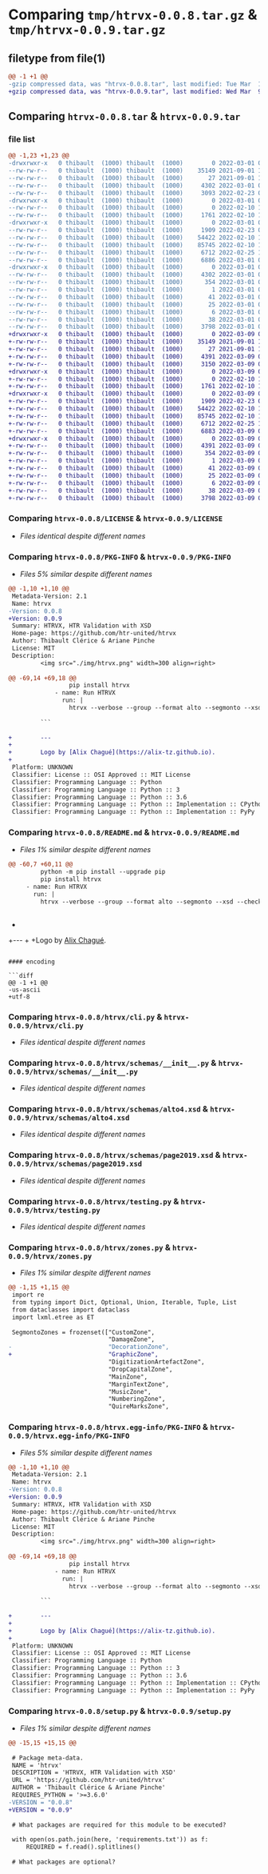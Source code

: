 # Comparing `tmp/htrvx-0.0.8.tar.gz` & `tmp/htrvx-0.0.9.tar.gz`

## filetype from file(1)

```diff
@@ -1 +1 @@
-gzip compressed data, was "htrvx-0.0.8.tar", last modified: Tue Mar  1 09:35:55 2022, max compression
+gzip compressed data, was "htrvx-0.0.9.tar", last modified: Wed Mar  9 06:39:53 2022, max compression
```

## Comparing `htrvx-0.0.8.tar` & `htrvx-0.0.9.tar`

### file list

```diff
@@ -1,23 +1,23 @@
-drwxrwxr-x   0 thibault  (1000) thibault  (1000)        0 2022-03-01 09:35:55.705409 htrvx-0.0.8/
--rw-rw-r--   0 thibault  (1000) thibault  (1000)    35149 2021-09-01 12:22:01.000000 htrvx-0.0.8/LICENSE
--rw-rw-r--   0 thibault  (1000) thibault  (1000)       27 2021-09-01 12:52:29.000000 htrvx-0.0.8/MANIFEST.in
--rw-rw-r--   0 thibault  (1000) thibault  (1000)     4302 2022-03-01 09:35:55.705409 htrvx-0.0.8/PKG-INFO
--rw-rw-r--   0 thibault  (1000) thibault  (1000)     3093 2022-02-23 09:42:48.000000 htrvx-0.0.8/README.md
-drwxrwxr-x   0 thibault  (1000) thibault  (1000)        0 2022-03-01 09:35:55.701409 htrvx-0.0.8/htrvx/
--rw-rw-r--   0 thibault  (1000) thibault  (1000)        0 2022-02-10 15:08:34.000000 htrvx-0.0.8/htrvx/__init__.py
--rw-rw-r--   0 thibault  (1000) thibault  (1000)     1761 2022-02-10 15:08:34.000000 htrvx-0.0.8/htrvx/cli.py
-drwxrwxr-x   0 thibault  (1000) thibault  (1000)        0 2022-03-01 09:35:55.705409 htrvx-0.0.8/htrvx/schemas/
--rw-rw-r--   0 thibault  (1000) thibault  (1000)     1909 2022-02-23 09:42:48.000000 htrvx-0.0.8/htrvx/schemas/__init__.py
--rw-rw-r--   0 thibault  (1000) thibault  (1000)    54422 2022-02-10 15:08:34.000000 htrvx-0.0.8/htrvx/schemas/alto4.xsd
--rw-rw-r--   0 thibault  (1000) thibault  (1000)    85745 2022-02-10 15:08:34.000000 htrvx-0.0.8/htrvx/schemas/page2019.xsd
--rw-rw-r--   0 thibault  (1000) thibault  (1000)     6712 2022-02-25 13:46:48.000000 htrvx-0.0.8/htrvx/testing.py
--rw-rw-r--   0 thibault  (1000) thibault  (1000)     6886 2022-03-01 09:29:39.000000 htrvx-0.0.8/htrvx/zones.py
-drwxrwxr-x   0 thibault  (1000) thibault  (1000)        0 2022-03-01 09:35:55.701409 htrvx-0.0.8/htrvx.egg-info/
--rw-rw-r--   0 thibault  (1000) thibault  (1000)     4302 2022-03-01 09:35:55.000000 htrvx-0.0.8/htrvx.egg-info/PKG-INFO
--rw-rw-r--   0 thibault  (1000) thibault  (1000)      354 2022-03-01 09:35:55.000000 htrvx-0.0.8/htrvx.egg-info/SOURCES.txt
--rw-rw-r--   0 thibault  (1000) thibault  (1000)        1 2022-03-01 09:35:55.000000 htrvx-0.0.8/htrvx.egg-info/dependency_links.txt
--rw-rw-r--   0 thibault  (1000) thibault  (1000)       41 2022-03-01 09:35:55.000000 htrvx-0.0.8/htrvx.egg-info/entry_points.txt
--rw-rw-r--   0 thibault  (1000) thibault  (1000)       25 2022-03-01 09:35:55.000000 htrvx-0.0.8/htrvx.egg-info/requires.txt
--rw-rw-r--   0 thibault  (1000) thibault  (1000)        6 2022-03-01 09:35:55.000000 htrvx-0.0.8/htrvx.egg-info/top_level.txt
--rw-rw-r--   0 thibault  (1000) thibault  (1000)       38 2022-03-01 09:35:55.705409 htrvx-0.0.8/setup.cfg
--rw-rw-r--   0 thibault  (1000) thibault  (1000)     3798 2022-03-01 09:35:34.000000 htrvx-0.0.8/setup.py
+drwxrwxr-x   0 thibault  (1000) thibault  (1000)        0 2022-03-09 06:39:53.253427 htrvx-0.0.9/
+-rw-rw-r--   0 thibault  (1000) thibault  (1000)    35149 2021-09-01 12:22:01.000000 htrvx-0.0.9/LICENSE
+-rw-rw-r--   0 thibault  (1000) thibault  (1000)       27 2021-09-01 12:52:29.000000 htrvx-0.0.9/MANIFEST.in
+-rw-rw-r--   0 thibault  (1000) thibault  (1000)     4391 2022-03-09 06:39:53.253427 htrvx-0.0.9/PKG-INFO
+-rw-rw-r--   0 thibault  (1000) thibault  (1000)     3150 2022-03-09 06:39:27.000000 htrvx-0.0.9/README.md
+drwxrwxr-x   0 thibault  (1000) thibault  (1000)        0 2022-03-09 06:39:53.249426 htrvx-0.0.9/htrvx/
+-rw-rw-r--   0 thibault  (1000) thibault  (1000)        0 2022-02-10 15:08:34.000000 htrvx-0.0.9/htrvx/__init__.py
+-rw-rw-r--   0 thibault  (1000) thibault  (1000)     1761 2022-02-10 15:08:34.000000 htrvx-0.0.9/htrvx/cli.py
+drwxrwxr-x   0 thibault  (1000) thibault  (1000)        0 2022-03-09 06:39:53.249426 htrvx-0.0.9/htrvx/schemas/
+-rw-rw-r--   0 thibault  (1000) thibault  (1000)     1909 2022-02-23 09:42:48.000000 htrvx-0.0.9/htrvx/schemas/__init__.py
+-rw-rw-r--   0 thibault  (1000) thibault  (1000)    54422 2022-02-10 15:08:34.000000 htrvx-0.0.9/htrvx/schemas/alto4.xsd
+-rw-rw-r--   0 thibault  (1000) thibault  (1000)    85745 2022-02-10 15:08:34.000000 htrvx-0.0.9/htrvx/schemas/page2019.xsd
+-rw-rw-r--   0 thibault  (1000) thibault  (1000)     6712 2022-02-25 13:46:48.000000 htrvx-0.0.9/htrvx/testing.py
+-rw-rw-r--   0 thibault  (1000) thibault  (1000)     6883 2022-03-09 06:39:27.000000 htrvx-0.0.9/htrvx/zones.py
+drwxrwxr-x   0 thibault  (1000) thibault  (1000)        0 2022-03-09 06:39:53.249426 htrvx-0.0.9/htrvx.egg-info/
+-rw-rw-r--   0 thibault  (1000) thibault  (1000)     4391 2022-03-09 06:39:53.000000 htrvx-0.0.9/htrvx.egg-info/PKG-INFO
+-rw-rw-r--   0 thibault  (1000) thibault  (1000)      354 2022-03-09 06:39:53.000000 htrvx-0.0.9/htrvx.egg-info/SOURCES.txt
+-rw-rw-r--   0 thibault  (1000) thibault  (1000)        1 2022-03-09 06:39:53.000000 htrvx-0.0.9/htrvx.egg-info/dependency_links.txt
+-rw-rw-r--   0 thibault  (1000) thibault  (1000)       41 2022-03-09 06:39:53.000000 htrvx-0.0.9/htrvx.egg-info/entry_points.txt
+-rw-rw-r--   0 thibault  (1000) thibault  (1000)       25 2022-03-09 06:39:53.000000 htrvx-0.0.9/htrvx.egg-info/requires.txt
+-rw-rw-r--   0 thibault  (1000) thibault  (1000)        6 2022-03-09 06:39:53.000000 htrvx-0.0.9/htrvx.egg-info/top_level.txt
+-rw-rw-r--   0 thibault  (1000) thibault  (1000)       38 2022-03-09 06:39:53.253427 htrvx-0.0.9/setup.cfg
+-rw-rw-r--   0 thibault  (1000) thibault  (1000)     3798 2022-03-09 06:39:34.000000 htrvx-0.0.9/setup.py
```

### Comparing `htrvx-0.0.8/LICENSE` & `htrvx-0.0.9/LICENSE`

 * *Files identical despite different names*

### Comparing `htrvx-0.0.8/PKG-INFO` & `htrvx-0.0.9/PKG-INFO`

 * *Files 5% similar despite different names*

```diff
@@ -1,10 +1,10 @@
 Metadata-Version: 2.1
 Name: htrvx
-Version: 0.0.8
+Version: 0.0.9
 Summary: HTRVX, HTR Validation with XSD
 Home-page: https://github.com/htr-united/htrvx
 Author: Thibault Clérice & Ariane Pinche
 License: MIT
 Description: 
         <img src="./img/htrvx.png" width=300 align=right>
         
@@ -69,14 +69,18 @@
                 pip install htrvx
             - name: Run HTRVX
               run: |
                 htrvx --verbose --group --format alto --segmonto --xsd --check-empty --raise-empty UNIX/Path/to/**/your/*.xml
         
         ```
         
+        ---
+        
+        Logo by [Alix Chagué](https://alix-tz.github.io).
+        
 Platform: UNKNOWN
 Classifier: License :: OSI Approved :: MIT License
 Classifier: Programming Language :: Python
 Classifier: Programming Language :: Python :: 3
 Classifier: Programming Language :: Python :: 3.6
 Classifier: Programming Language :: Python :: Implementation :: CPython
 Classifier: Programming Language :: Python :: Implementation :: PyPy
```

### Comparing `htrvx-0.0.8/README.md` & `htrvx-0.0.9/README.md`

 * *Files 1% similar despite different names*

```diff
@@ -60,7 +60,11 @@
         python -m pip install --upgrade pip
         pip install htrvx
     - name: Run HTRVX
       run: |
         htrvx --verbose --group --format alto --segmonto --xsd --check-empty --raise-empty UNIX/Path/to/**/your/*.xml
 
 ```
+
+---
+
+Logo by [Alix Chagué](https://alix-tz.github.io).
```

#### encoding

```diff
@@ -1 +1 @@
-us-ascii
+utf-8
```

### Comparing `htrvx-0.0.8/htrvx/cli.py` & `htrvx-0.0.9/htrvx/cli.py`

 * *Files identical despite different names*

### Comparing `htrvx-0.0.8/htrvx/schemas/__init__.py` & `htrvx-0.0.9/htrvx/schemas/__init__.py`

 * *Files identical despite different names*

### Comparing `htrvx-0.0.8/htrvx/schemas/alto4.xsd` & `htrvx-0.0.9/htrvx/schemas/alto4.xsd`

 * *Files identical despite different names*

### Comparing `htrvx-0.0.8/htrvx/schemas/page2019.xsd` & `htrvx-0.0.9/htrvx/schemas/page2019.xsd`

 * *Files identical despite different names*

### Comparing `htrvx-0.0.8/htrvx/testing.py` & `htrvx-0.0.9/htrvx/testing.py`

 * *Files identical despite different names*

### Comparing `htrvx-0.0.8/htrvx/zones.py` & `htrvx-0.0.9/htrvx/zones.py`

 * *Files 1% similar despite different names*

```diff
@@ -1,15 +1,15 @@
 import re
 from typing import Dict, Optional, Union, Iterable, Tuple, List
 from dataclasses import dataclass
 import lxml.etree as ET
 
 SegmontoZones = frozenset(["CustomZone",
                            "DamageZone",
-                           "DecorationZone",
+                           "GraphicZone",
                            "DigitizationArtefactZone",
                            "DropCapitalZone",
                            "MainZone",
                            "MarginTextZone",
                            "MusicZone",
                            "NumberingZone",
                            "QuireMarksZone",
```

### Comparing `htrvx-0.0.8/htrvx.egg-info/PKG-INFO` & `htrvx-0.0.9/htrvx.egg-info/PKG-INFO`

 * *Files 5% similar despite different names*

```diff
@@ -1,10 +1,10 @@
 Metadata-Version: 2.1
 Name: htrvx
-Version: 0.0.8
+Version: 0.0.9
 Summary: HTRVX, HTR Validation with XSD
 Home-page: https://github.com/htr-united/htrvx
 Author: Thibault Clérice & Ariane Pinche
 License: MIT
 Description: 
         <img src="./img/htrvx.png" width=300 align=right>
         
@@ -69,14 +69,18 @@
                 pip install htrvx
             - name: Run HTRVX
               run: |
                 htrvx --verbose --group --format alto --segmonto --xsd --check-empty --raise-empty UNIX/Path/to/**/your/*.xml
         
         ```
         
+        ---
+        
+        Logo by [Alix Chagué](https://alix-tz.github.io).
+        
 Platform: UNKNOWN
 Classifier: License :: OSI Approved :: MIT License
 Classifier: Programming Language :: Python
 Classifier: Programming Language :: Python :: 3
 Classifier: Programming Language :: Python :: 3.6
 Classifier: Programming Language :: Python :: Implementation :: CPython
 Classifier: Programming Language :: Python :: Implementation :: PyPy
```

### Comparing `htrvx-0.0.8/setup.py` & `htrvx-0.0.9/setup.py`

 * *Files 1% similar despite different names*

```diff
@@ -15,15 +15,15 @@
 
 # Package meta-data.
 NAME = 'htrvx'
 DESCRIPTION = 'HTRVX, HTR Validation with XSD'
 URL = 'https://github.com/htr-united/htrvx'
 AUTHOR = 'Thibault Clérice & Ariane Pinche'
 REQUIRES_PYTHON = '>=3.6.0'
-VERSION = "0.0.8"
+VERSION = "0.0.9"
 
 # What packages are required for this module to be executed?
 
 with open(os.path.join(here, 'requirements.txt')) as f:
     REQUIRED = f.read().splitlines()
 
 # What packages are optional?
```

